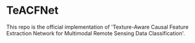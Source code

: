 # TeACFNet
This repo is the official implementation of 'Texture-Aware Causal Feature Extraction Network for Multimodal Remote Sensing Data Classification'.
